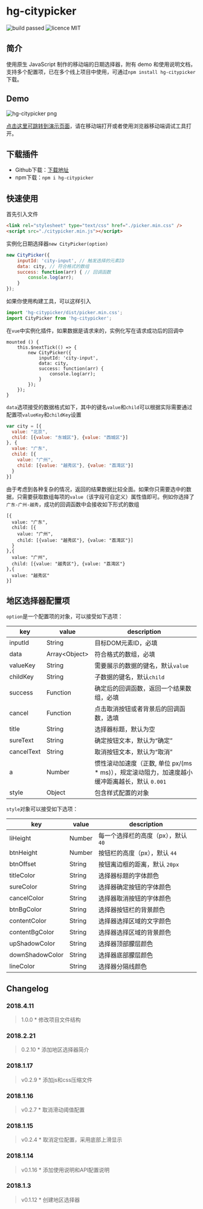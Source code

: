 # hg-citypicker
![build passed](https://img.shields.io/badge/build-passed-brightgreen.svg)
![licence MIT](https://img.shields.io/badge/licence-MIT-orange.svg)

## 简介
使用原生 JavaScript 制作的移动端的日期选择器，附有 demo 和使用说明文档，支持多个配置项，已在多个线上项目中使用，可通过`npm install hg-citypicker`下载。

## Demo
![hg-citypicker png](http://olislpb6q.bkt.clouddn.com/hg-citypicker2.png)

[点击这里可跳转到演示页面](https://hamger.github.io/demo/citypicker/citypicker.html)，请在移动端打开或者使用浏览器移动端调试工具打开。

## 下载插件
* Github下载：[下载地址](https://github.com/hamger/hg-citypicker)
* npm下载：`npm i hg-citypicker`

## 快速使用
首先引入文件
```html
<link rel="stylesheet" type="text/css" href="./picker.min.css" />
<script src="./citypicker.min.js"></script>
```
实例化日期选择器`new CityPicker(option)`
```js
new CityPicker({
    inputId: 'city-input', // 触发选择的元素ID
    data: city, // 符合格式的数组
    success: function(arr) { // 回调函数
        console.log(arr);
    }
});
```

如果你使用构建工具，可以这样引入
```js
import 'hg-citypicker/dist/picker.min.css';
import CityPicker from 'hg-citypicker';
```
在`vue`中实例化插件，如果数据是请求来的，实例化写在请求成功后的回调中
```
mounted () {
    this.$nextTick(() => {
        new CityPicker({
            inputId: 'city-input',
            data: city,
            success: function(arr) {
                console.log(arr);
            }
        });
    });
}
```
`data`选项接受的数据格式如下，其中的键名`value`和`child`可以根据实际需要通过配置项`valueKey`和`childKey`设置
```js
var city = [{
  value: "北京",
  child: [{value: "东城区"}, {value: "西城区"}]
}, {
  value: "广东",
  child: [{
    value: "广州",
    child: [{value: "越秀区"}, {value: "荔湾区"}]
  }
}]
```
由于考虑到各种复杂的情况，返回的结果数据比较全面。如果你只需要选中的数据，只需要获取数组每项的`value`（该字段可自定义）属性值即可。例如你选择了`广东-广州-越秀`，成功的回调函数中会接收如下形式的数组
```
[{
  value: "广东",
  child: [{
    value: "广州",
    child: [{value: "越秀区"}, {value: "荔湾区"}]
  }
},{
  value: "广州",
  child: [{value: "越秀区"}, {value: "荔湾区"}
},{
  value: "越秀区"
}]
```
## 地区选择器配置项
`option`是一个配置项的对象，可以接受如下选项：

key | value | description
--------|------|-----
inputId | String | 目标DOM元素ID，必填
data | Array\<Object\> | 符合格式的数组，必填
valueKey | String | 需要展示的数据的键名，默认`value`
childKey | String | 子数据的键名，默认`child`
success | Function  |  确定后的回调函数，返回一个结果数组，必填
cancel | Function  |  点击取消按钮或者背景后的回调函数，选填
title | String | 选择器标题，默认为空
sureText | String | 确定按钮文本，默认为“确定”
cancelText | String | 取消按钮文本，默认为“取消”
a | Number | 惯性滚动加速度（正数, 单位 px/(ms * ms)），规定滚动阻力，加速度越小缓冲距离越长，默认 `0.001`
style | Object | 包含样式配置的对象

`style`对象可以接受如下选项：

key | value | description
--------|------|-----
liHeight | Number | 每一个选择栏的高度（px），默认 `40`
btnHeight | Number | 按钮栏的高度（px），默认 `44`
btnOffset | String | 按钮离边框的距离，默认 `20px`
titleColor | String | 选择器标题的字体颜色
sureColor | String | 选择器确定按钮的字体颜色
cancelColor | String | 选择器取消按钮的字体颜色
btnBgColor | String | 选择器按钮栏的背景颜色
contentColor | String | 选择器选择区域的文字颜色
contentBgColor | String | 选择器选择区域的背景颜色
upShadowColor | String | 选择器顶部朦层颜色
downShadowColor | String | 选择器底部朦层颜色
lineColor | String | 选择器分隔线颜色

## Changelog
### 2018.4.11
> 1.0.0 * 修改项目文件结构

### 2018.2.21
> 0.2.10 * 添加地区选择器简介

### 2018.1.17
> v0.2.9 * 添加js和css压缩文件

### 2018.1.16
> v0.2.7 * 取消滑动阈值配置

### 2018.1.15
> v0.2.4 * 取消定位配置，采用底部上滑显示

### 2018.1.14
> v0.1.16 * 添加使用说明和API配置说明

### 2018.1.3
> v0.1.12 * 创建地区选择器
